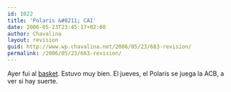 ```yaml
---
id: 1022
title: 'Polaris &#8211; CAI'
date: 2006-05-23T23:45:17+02:00
author: Chavalina
layout: revision
guid: http://www.wp.chavalina.net/2006/05/23/683-revision/
permalink: /2006/05/23/683-revision/
---
```

Ayer fui al <a href="http://basketmaniaco.blogspot.com/2006/05/el-polaris-pone-al-cai-contra-las.html" target="_blank">basket</a>. Estuvo muy bien. El jueves, el Polaris se juega la ACB, a ver si hay suerte.